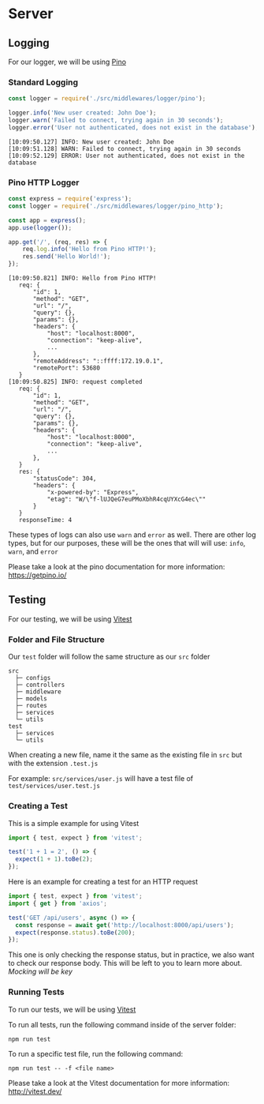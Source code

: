 # Server

## Logging
For our logger, we will be using [Pino](https://getpino.io/#/)

### Standard Logging

```js
const logger = require('./src/middlewares/logger/pino');

logger.info('New user created: John Doe');
logger.warn('Failed to connect, trying again in 30 seconds');
logger.error('User not authenticated, does not exist in the database');
```
```
[10:09:50.127] INFO: New user created: John Doe
[10:09:51.128] WARN: Failed to connect, trying again in 30 seconds
[10:09:52.129] ERROR: User not authenticated, does not exist in the database
```

### Pino HTTP Logger
```js
const express = require('express');
const logger = require('./src/middlewares/logger/pino_http');

const app = express();
app.use(logger());

app.get('/', (req, res) => {
    req.log.info('Hello from Pino HTTP!');
    res.send('Hello World!');
});
 ```
 ```
[10:09:50.821] INFO: Hello from Pino HTTP!
    req: {
        "id": 1,
        "method": "GET",
        "url": "/",
        "query": {},
        "params": {},
        "headers": {
            "host": "localhost:8000",
            "connection": "keep-alive",
            ...
        },
        "remoteAddress": "::ffff:172.19.0.1",
        "remotePort": 53680
    }
[10:09:50.825] INFO: request completed
    req: {
        "id": 1,
        "method": "GET",
        "url": "/",
        "query": {},
        "params": {},
        "headers": {
            "host": "localhost:8000",
            "connection": "keep-alive",
            ...
        },
    }
    res: {
        "statusCode": 304,
        "headers": {
            "x-powered-by": "Express",
            "etag": "W/\"f-lUJQeG7euPMoXbhR4cqUYXcG4ec\""
        }
    }
    responseTime: 4
 ```
These types of logs can also use `warn` and `error` as well. There are other log types, but for our purposes, these will be the ones that will will use: `info`, `warn`, and `error`

Please take a look at the pino documentation for more information: https://getpino.io/

## Testing
For our testing, we will be using [Vitest](https://vitest.dev/)

### Folder and File Structure
Our `test` folder will follow the same structure as our `src` folder

```
src
  ├─ configs
  ├─ controllers
  ├─ middleware
  ├─ models
  ├─ routes
  ├─ services
  └─ utils
test
  ├─ services
  └─ utils
```

When creating a new file, name it the same as the existing file in `src` but with the extension `.test.js`

For example: ```src/services/user.js``` will have a test file of ```test/services/user.test.js```

### Creating a Test

This is a simple example for using Vitest

```js
import { test, expect } from 'vitest';

test('1 + 1 = 2', () => {
  expect(1 + 1).toBe(2);
});
```

Here is an example for creating a test for an HTTP request

```js
import { test, expect } from 'vitest';
import { get } from 'axios';

test('GET /api/users', async () => {
  const response = await get('http://localhost:8000/api/users');
  expect(response.status).toBe(200);
});
```

This one is only checking the response status, but in practice, we also want to check our response body. This will be left to you to learn more about. *Mocking will be key*

### Running Tests

To run our tests, we will be using [Vitest](https://vitest.dev/)

To run all tests, run the following command inside of the server folder:
```
npm run test
```

To run a specific test file, run the following command:
```
npm run test -- -f <file name>
```

Please take a look at the Vitest documentation for more information: http://vitest.dev/
